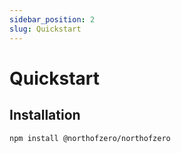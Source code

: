```yaml
---
sidebar_position: 2
slug: Quickstart
---
```


# Quickstart

## Installation

```bash
npm install @northofzero/northofzero
```
